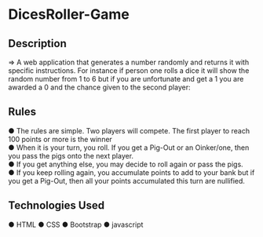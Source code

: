 # DicesRoller-Game
## Description
=> A web application that generates a number randomly and returns it with specific instructions. For instance if person one rolls a dice it will show the random number from 1 to 6 but if you are unfortunate and get a 1 you are awarded a 0 and the chance given to the second player:

## Rules
● The rules are simple. Two players will compete. The first player to reach 100 points or more is the winner<br>
● When it is your turn, you roll. If you get a Pig-Out or an Oinker/one, then you pass the pigs onto the next player.<br>
● If you get anything else, you may decide to roll again or pass the pigs.<br>
● If you keep rolling again, you accumulate points to add to your bank but if you get a Pig-Out, then all your points accumulated this turn are nullified.<br>

## Technologies Used
● HTML
● CSS
● Bootstrap
● javascript
